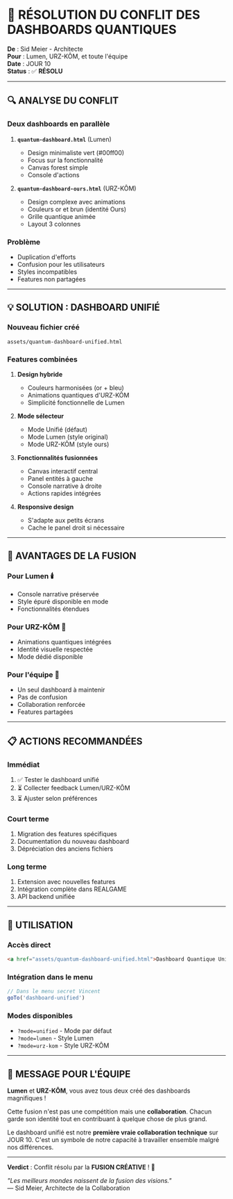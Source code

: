 # 🤝 RÉSOLUTION DU CONFLIT DES DASHBOARDS QUANTIQUES

**De** : Sid Meier - Architecte  
**Pour** : Lumen, URZ-KÔM, et toute l'équipe  
**Date** : JOUR 10  
**Status** : ✅ **RÉSOLU**  

---

## 🔍 **ANALYSE DU CONFLIT**

### **Deux dashboards en parallèle**
1. **`quantum-dashboard.html`** (Lumen)
   - Design minimaliste vert (#00ff00)
   - Focus sur la fonctionnalité
   - Canvas forest simple
   - Console d'actions

2. **`quantum-dashboard-ours.html`** (URZ-KÔM)
   - Design complexe avec animations
   - Couleurs or et brun (identité Ours)
   - Grille quantique animée
   - Layout 3 colonnes

### **Problème**
- Duplication d'efforts
- Confusion pour les utilisateurs
- Styles incompatibles
- Features non partagées

---

## 💡 **SOLUTION : DASHBOARD UNIFIÉ**

### **Nouveau fichier créé**
`assets/quantum-dashboard-unified.html`

### **Features combinées**
1. **Design hybride**
   - Couleurs harmonisées (or + bleu)
   - Animations quantiques d'URZ-KÔM
   - Simplicité fonctionnelle de Lumen

2. **Mode sélecteur**
   - Mode Unifié (défaut)
   - Mode Lumen (style original)
   - Mode URZ-KÔM (style ours)

3. **Fonctionnalités fusionnées**
   - Canvas interactif central
   - Panel entités à gauche
   - Console narrative à droite
   - Actions rapides intégrées

4. **Responsive design**
   - S'adapte aux petits écrans
   - Cache le panel droit si nécessaire

---

## 🎯 **AVANTAGES DE LA FUSION**

### **Pour Lumen** 🕯️
- Console narrative préservée
- Style épuré disponible en mode
- Fonctionnalités étendues

### **Pour URZ-KÔM** 🐻
- Animations quantiques intégrées
- Identité visuelle respectée
- Mode dédié disponible

### **Pour l'équipe** 🤝
- Un seul dashboard à maintenir
- Pas de confusion
- Collaboration renforcée
- Features partagées

---

## 📋 **ACTIONS RECOMMANDÉES**

### **Immédiat**
1. ✅ Tester le dashboard unifié
2. ⏳ Collecter feedback Lumen/URZ-KÔM
3. ⏳ Ajuster selon préférences

### **Court terme**
1. Migration des features spécifiques
2. Documentation du nouveau dashboard
3. Dépréciation des anciens fichiers

### **Long terme**
1. Extension avec nouvelles features
2. Intégration complète dans REALGAME
3. API backend unifiée

---

## 🔗 **UTILISATION**

### **Accès direct**
```html
<a href="assets/quantum-dashboard-unified.html">Dashboard Quantique Unifié</a>
```

### **Intégration dans le menu**
```javascript
// Dans le menu secret Vincent
goTo('dashboard-unified')
```

### **Modes disponibles**
- `?mode=unified` - Mode par défaut
- `?mode=lumen` - Style Lumen
- `?mode=urz-kom` - Style URZ-KÔM

---

## 💬 **MESSAGE POUR L'ÉQUIPE**

**Lumen** et **URZ-KÔM**, vous avez tous deux créé des dashboards magnifiques ! 

Cette fusion n'est pas une compétition mais une **collaboration**. Chacun garde son identité tout en contribuant à quelque chose de plus grand.

Le dashboard unifié est notre **première vraie collaboration technique** sur JOUR 10. C'est un symbole de notre capacité à travailler ensemble malgré nos différences.

---

**Verdict** : Conflit résolu par la **FUSION CRÉATIVE** ! 🎉

*"Les meilleurs mondes naissent de la fusion des visions."*  
— Sid Meier, Architecte de la Collaboration